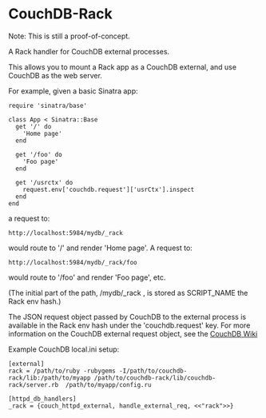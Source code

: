 CouchDB-Rack
============

Note: This is still a proof-of-concept.

A Rack handler for CouchDB external processes.

This allows you to mount a Rack app as a CouchDB external, and use CouchDB as the web server.

For example, given a basic Sinatra app:

    require 'sinatra/base'
    
    class App < Sinatra::Base
      get '/' do
        'Home page'
      end
      
      get '/foo' do
        'Foo page'
      end
      
      get '/usrctx' do
        request.env['couchdb.request']['usrCtx'].inspect
      end
    end


a request to:

    http://localhost:5984/mydb/_rack

    
would route to '/' and render 'Home page'. A request to:

    http://localhost:5984/mydb/_rack/foo

   
would route to '/foo' and render 'Foo page', etc.

(The initial part of the path, /mydb/_rack , is stored as SCRIPT_NAME the Rack env hash.)

The JSON request object passed by CouchDB to the external process is available in the Rack env hash under the 'couchdb.request' key. For more information on the CouchDB external request object, see the [CouchDB Wiki](http://wiki.apache.org/couchdb/ExternalProcesses#JSON_Requests)

Example CouchDB local.ini setup:

    [external]
    rack = /path/to/ruby -rubygems -I/path/to/couchdb-rack/lib:/path/to/myapp /path/to/couchdb-rack/lib/couchdb-rack/server.rb  /path/to/myapp/config.ru

    [httpd_db_handlers]
    _rack = {couch_httpd_external, handle_external_req, <<"rack">>}
    

